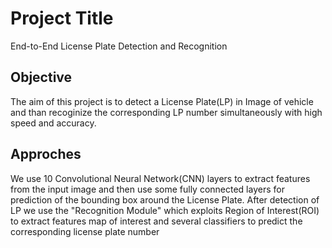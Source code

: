 # Project Title

End-to-End License Plate Detection and Recognition

## Objective
The aim of this project is to detect a License Plate(LP) in Image of vehicle and than recoginize the corresponding LP number simultaneously with high speed and accuracy.

## Approches
We use 10 Convolutional Neural Network(CNN) layers to extract features from the input image and then use some fully connected layers for prediction of the bounding box around the License Plate. After detection of LP we use the "Recognition Module" which exploits Region of Interest(ROI) to extract features map of interest and several classifiers to predict the corresponding license plate number

```

```
